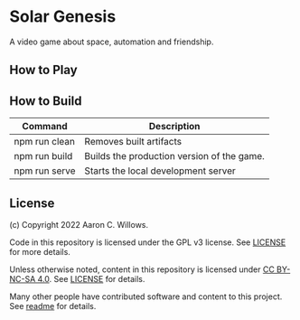 # Solar Genesis

A video game about space, automation and friendship.


## How to Play

## How to Build

| Command       | Description
|---------------|-----------------------------------------------------------------------------------
| npm run clean | Removes built artifacts
| npm run build | Builds the production version of the game.
| npm run serve | Starts the local development server

## License
(c) Copyright 2022 Aaron C. Willows.

Code in this repository is licensed under the GPL v3 license. See [LICENSE](./LICENSE) for more details.

Unless otherwise noted, content in this repository is licensed under [CC BY-NC-SA 4.0](https://creativecommons.org/licenses/by-nc-sa/4.0/). See [LICENSE](./source/content/aaron/LICENSE) for details.

Many other people have contributed software and content to this project. See [readme](./source/content/contrib/readme.md) for details.
